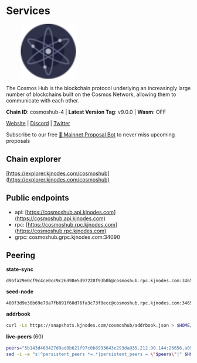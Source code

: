 # Services

<figure><img src="https://raw.githubusercontent.com/kj89/cosmos-images/main/logos/cosmoshub.png" width="150" alt=""><figcaption></figcaption></figure>

The Cosmos Hub is the blockchain protocol underlying an  increasingly large number of blockchains built on the  Cosmos Network, allowing them to communicate with each other.

**Chain ID**: cosmoshub-4 | **Latest Version Tag**: v9.0.0 | **Wasm**: OFF

[Website](https://hub.cosmos.network) | [Discord](https://discord.gg/cosmosnetwork) | [Twitter](https://twitter.com/cosmoshub)



Subscribe to our free [🤖 Mainnet Proposal Bot](https://t.me/kjnodes_proposal_bot) to never miss upcoming proposals


## Chain explorer
[https://explorer.kjnodes.com/cosmoshub](https://explorer.kjnodes.com/cosmoshub)

## Public endpoints

* api: [https://cosmoshub.api.kjnodes.com](https://cosmoshub.api.kjnodes.com)
* rpc: [https://cosmoshub.rpc.kjnodes.com](https://cosmoshub.rpc.kjnodes.com)
* grpc: cosmoshub.grpc.kjnodes.com:34090

## Peering

**state-sync**

```text
d9bfa29e0cf9c4ce0cc9c26d98e5d97228f93b0b@cosmoshub.rpc.kjnodes.com:34656
```

**seed-node**

```text
400f3d9e30b69e78a7fb891f60d76fa3c73f0ecc@cosmoshub.rpc.kjnodes.com:34659
```

**addrbook**
```bash
curl -Ls https://snapshots.kjnodes.com/cosmoshub/addrbook.json > $HOME/.gaia/config/addrbook.json
```

**live-peers** (60)
```bash
peers="5b143d463427d9ad0b621f97c0b8933643e293da@35.212.90.144:26656,a09ed43e09f773e39855dc5d8b6a220eff4cb947@204.16.241.207:26656,d9bfa29e0cf9c4ce0cc9c26d98e5d97228f93b0b@65.109.88.38:34656,82588f011491c6100d922d133f52fc23460b9231@95.216.230.145:26656,f5f8b96406a165d486be243723bfa7291db1cf62@35.230.170.155:26656,ca5011c44fd74d95e7fca487c69e301df195750c@65.108.122.246:26726,1da54d20c7339713f1d6d28dd2117087dd33d0ca@5.9.59.145:26656,4c46d32cbc4777c59a91a53fdadf8a3fa362036e@116.202.10.68:26656,1cce99042f884d669e7287e3e362bff8e385c63e@46.4.79.183:26726,c940e11c1072dad06da3b1b48ca92966bb37e93a@74.96.207.58:28721,81062b9a8807a1229543b84bae2898c50a1b1dfc@52.211.169.132:26656,1279eae188599463661c3e2b9ab492615a6d7079@65.108.235.32:2010,2286eeee09fcf37e768dfffc0db8c821b9231b7b@204.16.244.78:26656,67685d93f2256caa7a2d53e3a104f9e437c3d247@95.216.114.244:26656,4ddba29a7dfa740a4edeb5c620c963f67f951e1d@5.9.72.212:2000,6ecca845883e9273062ee515d2657080e6539d9e@65.109.32.148:26726,213857e741833d17275ea559bb2d0342398cec99@35.245.206.45:26656,b533749dfe0dc09eff1dfb2adf83108f9125ee1c@162.55.97.111:26656,edea278ce4cc160512f325d0722f312b83202e73@178.128.42.132:26090,0eeb20e044d632b279e67f2fe91f50e4fceab1fd@159.223.223.84:26656,6a2f3ad43b13d5647bc95f491399c8dab108472f@170.64.164.123:26090,e829d4764a5cecc44b3414777853b34407b36601@185.16.39.179:26656,fe21dd474640247888fc7c4dce82da8da08a8bfd@135.181.113.227:26656,6cedaa74a96505af9c7c8b23fd9eb29186452073@54.241.121.253:26656,9e14c8c48776a789f7029e88c260b2a6cbbf1417@35.212.85.141:26656,8918eaded204a6f948a0f4a158568c57b2ef1895@47.90.133.13:26656,3da88430414ec9084c8983fe4d462cce655ff1f3@51.222.245.114:26656,460967e46cc013e5e3eb365c1a8d271b0662549f@35.208.242.182:26656,b858ca4f3fed2c36b949cf67188b126e2542a39a@135.181.215.115:26726,4e18c2a64f190a4bc3afb57e96b32c02ee08d355@95.216.98.181:26656,44594a57ce538a21f8558bcb1c9ce560ad879e3e@15.235.114.84:26656,9d048653fa4d98e6c0760ed0c54ad2d257ba46df@65.108.137.34:26656,9edd51012df3a09395a48eb68a84723d6308e08c@35.212.116.100:26656,aa70e2cc756b8dd9e265e578197d3049d67d731f@93.189.30.109:26656,03184af9e2579d99f99a07d01065db2187b480d8@88.99.161.228:52656,17e0b883ddb54ea65fc39874e662532dab7fbca2@135.181.248.198:36656,ee767901f4a7eaf44603ef0a5b6e5edac118ba1e@74.118.136.149:26656,27ad834c62dbefc5beb74be7575515927bd07c58@193.176.85.151:26656,6a45e3655209dacddedf735a898ccfcae085abec@65.109.182.72:26656,4ebf074e8b4a24438bd0bd503b62b4728dfb8eae@35.212.101.35:26656,a94dff85ed430f0475f41fe306c82b7eb7f6e858@51.91.153.78:31649,2441e90fcb341fcd5bebec15b54e346cdca64a9b@135.148.123.8:14956,fd4d63438f9e69da0220c7d97bc4cead5e12fcdd@195.201.63.87:26666,8a7a917fce1e71d66c86b765c1ba61f3d5266a07@54.74.25.142:26656,e0ab6c5cc86959853f499236b8297344802ac5f4@5.161.139.201:26656,11de8a73123ce854241cfa9687921c544b83d5d9@141.94.100.228:26656,32bdba6ced12cdf2e534566e6c3d66ee2f7ef494@84.244.95.229:26656,d1e39378054215be020e22f0342e272f5224cf75@146.190.46.145:30196,61afb0f37c02031f285f6b27ead2a3e7a97cc28a@35.212.34.104:26656,0255a6594d169ea042a3a3694f279daf2eb7ab4a@103.126.158.30:26656,137f98c8e22965e672744a3f8909c0f4c8cffc53@135.148.54.43:26656,3334bb086be9ab0dba3a34331555624a7354a6ab@159.203.187.36:26090,aa61bc0e8a42eda6ac1276c4279941714a4a38f4@88.99.70.38:26656,1997e68bf205bedeed0c4723786bf03464987dc1@77.87.108.21:26656,98969353ffa0579558ce55e38a049a5142de9aca@34.204.200.234:26656,cbd79ed2b90092b84c8d0bffb7604b3c7756798a@95.216.1.108:26656,7abab0475a506ed3b9ab2ad40948bfe53b797e13@128.199.128.15:26090,34f0e424f747f62e04e8c34fde60013fb4dbc04b@65.108.0.165:14956,cd372322e563832871672be23d8303508d4385a3@139.59.8.48:26090,0d0abd67d78a2c281b4a555a1fd9fb4721cb0cd5@34.192.48.136:26656"
sed -i -e "s|^persistent_peers *=.*|persistent_peers = \"$peers\"|" $HOME/.gaia/config/config.toml
```
